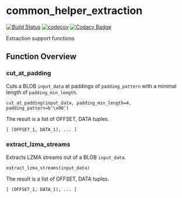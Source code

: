 # common_helper_extraction

[![Build Status](https://travis-ci.org/fkie-cad/common_helper_extraction.svg?branch=master)](https://travis-ci.org/fkie-cad/common_helper_extraction)
[![codecov](https://codecov.io/gh/fkie-cad/common_helper_extraction/branch/master/graph/badge.svg)](https://codecov.io/gh/fkie-cad/common_helper_extraction)
[![Codacy Badge](https://api.codacy.com/project/badge/Grade/f50240ca6aff4537a00f929aa6a71396)](https://www.codacy.com/app/weidenba/common_helper_extraction?utm_source=github.com&amp;utm_medium=referral&amp;utm_content=fkie-cad/common_helper_extraction&amp;utm_campaign=Badge_Grade)

Extraction support functions

## Function Overview

### cut_at_padding

Cuts a BLOB `input_data` at paddings of `padding_pattern` with a minimal length of `padding_min_length`.

`cut_at_padding(input_data, padding_min_length=4, padding_pattern=b'\x00')`

The result is a list of OFFSET, DATA tuples.

```python
[ (OFFSET_1, DATA_1), ... ]
```

### extract_lzma_streams

Extracts LZMA streams out of a BLOB `input_data`.

`extract_lzma_streams(input_data)`

The result is a list of OFFSET, DATA tuples.

```python
[ (OFFSET_1, DATA_1), ... ]
```
